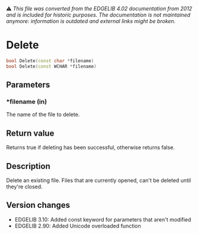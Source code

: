:warning: _This file was converted from the EDGELIB 4.02 documentation from 2012 and is included for historic purposes. The documentation is not maintained anymore: information is outdated and external links might be broken._

# Delete


```c++
bool Delete(const char *filename) 
bool Delete(const WCHAR *filename)
```

## Parameters
### *filename (in)
The name of the file to delete.

## Return value
Returns true if deleting has been successful, otherwise returns false.

## Description
Delete an existing file. Files that are currently opened, can't be deleted until they're closed.

## Version changes
- EDGELIB 3.10: Added const keyword for parameters that aren't modified 
- EDGELIB 2.90: Added Unicode overloaded function

